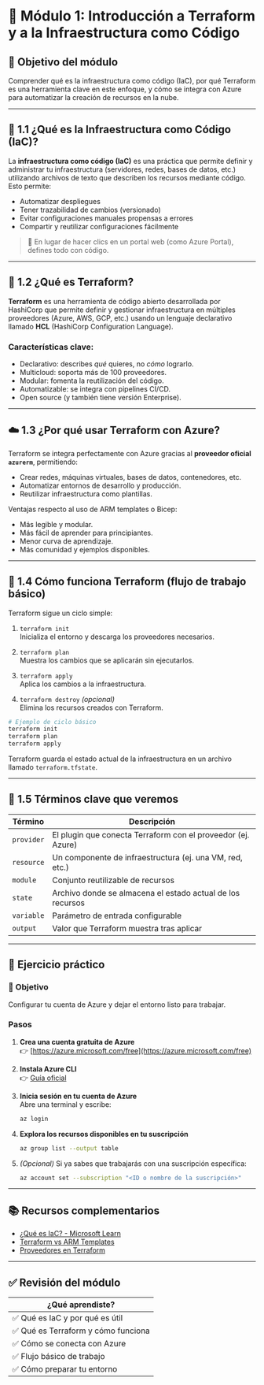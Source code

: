 # 🧩 Módulo 1: Introducción a Terraform y a la Infraestructura como Código

## 🎯 Objetivo del módulo  
Comprender qué es la infraestructura como código (IaC), por qué Terraform es una herramienta clave en este enfoque, y cómo se integra con Azure para automatizar la creación de recursos en la nube.

---

## 📘 1.1 ¿Qué es la Infraestructura como Código (IaC)?

La **infraestructura como código (IaC)** es una práctica que permite definir y administrar tu infraestructura (servidores, redes, bases de datos, etc.) utilizando archivos de texto que describen los recursos mediante código. Esto permite:

- Automatizar despliegues
- Tener trazabilidad de cambios (versionado)
- Evitar configuraciones manuales propensas a errores
- Compartir y reutilizar configuraciones fácilmente

> 🎯 En lugar de hacer clics en un portal web (como Azure Portal), defines todo con código.

---

## 🧰 1.2 ¿Qué es Terraform?

**Terraform** es una herramienta de código abierto desarrollada por HashiCorp que permite definir y gestionar infraestructura en múltiples proveedores (Azure, AWS, GCP, etc.) usando un lenguaje declarativo llamado **HCL** (HashiCorp Configuration Language).

### Características clave:
- Declarativo: describes *qué* quieres, no *cómo* lograrlo.
- Multicloud: soporta más de 100 proveedores.
- Modular: fomenta la reutilización del código.
- Automatizable: se integra con pipelines CI/CD.
- Open source (y también tiene versión Enterprise).

---

## ☁️ 1.3 ¿Por qué usar Terraform con Azure?

Terraform se integra perfectamente con Azure gracias al **proveedor oficial `azurerm`**, permitiendo:

- Crear redes, máquinas virtuales, bases de datos, contenedores, etc.
- Automatizar entornos de desarrollo y producción.
- Reutilizar infraestructura como plantillas.

Ventajas respecto al uso de ARM templates o Bicep:
- Más legible y modular.
- Más fácil de aprender para principiantes.
- Menor curva de aprendizaje.
- Más comunidad y ejemplos disponibles.

---

## 🔁 1.4 Cómo funciona Terraform (flujo de trabajo básico)

Terraform sigue un ciclo simple:

1. `terraform init`  
   Inicializa el entorno y descarga los proveedores necesarios.

2. `terraform plan`  
   Muestra los cambios que se aplicarán sin ejecutarlos.

3. `terraform apply`  
   Aplica los cambios a la infraestructura.

4. `terraform destroy` *(opcional)*  
   Elimina los recursos creados con Terraform.

```bash
# Ejemplo de ciclo básico
terraform init
terraform plan
terraform apply
```

Terraform guarda el estado actual de la infraestructura en un archivo llamado `terraform.tfstate`.

---

## 🧠 1.5 Términos clave que veremos

| Término            | Descripción |
|--------------------|-------------|
| `provider`         | El plugin que conecta Terraform con el proveedor (ej. Azure) |
| `resource`         | Un componente de infraestructura (ej. una VM, red, etc.) |
| `module`           | Conjunto reutilizable de recursos |
| `state`            | Archivo donde se almacena el estado actual de los recursos |
| `variable`         | Parámetro de entrada configurable |
| `output`           | Valor que Terraform muestra tras aplicar |

---

## 📝 Ejercicio práctico

### 🎯 Objetivo
Configurar tu cuenta de Azure y dejar el entorno listo para trabajar.

### Pasos

1. **Crea una cuenta gratuita de Azure**  
   👉 [https://azure.microsoft.com/free](https://azure.microsoft.com/free)

2. **Instala Azure CLI**  
   👉 [Guía oficial](https://learn.microsoft.com/es-es/cli/azure/install-azure-cli)

3. **Inicia sesión en tu cuenta de Azure**  
   Abre una terminal y escribe:
   ```bash
   az login
   ```

4. **Explora los recursos disponibles en tu suscripción**
   ```bash
   az group list --output table
   ```

5. *(Opcional)* Si ya sabes que trabajarás con una suscripción específica:
   ```bash
   az account set --subscription "<ID o nombre de la suscripción>"
   ```

---

## 📚 Recursos complementarios

- [¿Qué es IaC? - Microsoft Learn](https://learn.microsoft.com/es-es/devops/deliver/what-is-infrastructure-as-code)
- [Terraform vs ARM Templates](https://learn.microsoft.com/en-us/azure/developer/terraform/compare-terraform-and-arm)
- [Proveedores en Terraform](https://registry.terraform.io/browse/providers)

---

## ✅ Revisión del módulo

| ¿Qué aprendiste? |
|------------------|
| ✅ Qué es IaC y por qué es útil |
| ✅ Qué es Terraform y cómo funciona |
| ✅ Cómo se conecta con Azure |
| ✅ Flujo básico de trabajo |
| ✅ Cómo preparar tu entorno |
